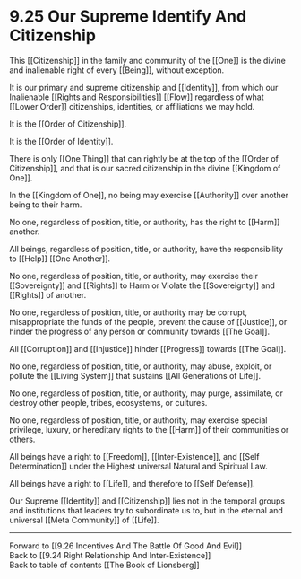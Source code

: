# 9.25 Our Supreme Identify And Citizenship

This [[Citizenship]] in the family and community of the [[One]] is the divine and inalienable right of every [[Being]], without exception.  

It is our primary and supreme citizenship and [[Identity]], from which our Inalienable [[Rights and Responsibilities]] [[Flow]] regardless of what [[Lower Order]] citizenships, identities, or affiliations we may hold.

It is the [[Order of Citizenship]].

It is the [[Order of Identity]].

There is only [[One Thing]] that can rightly be at the top of the [[Order of Citizenship]], and that is our sacred citizenship in the divine [[Kingdom of One]].

In the [[Kingdom of One]], no being may exercise [[Authority]] over another being to their harm.  

No one, regardless of position, title, or authority, has the right to [[Harm]] another.  

All beings, regardless of position, title, or authority, have the responsibility to [[Help]] [[One Another]]. 

No one, regardless of position, title, or authority, may exercise their [[Sovereignty]] and [[Rights]] to Harm or Violate the [[Sovereignty]] and [[Rights]] of another. 

No one, regardless of position, title, or authority may be corrupt, misappropriate the funds of the people, prevent the cause of [[Justice]], or hinder the progress of any person or community towards [[The Goal]].

All [[Corruption]] and [[Injustice]] hinder [[Progress]] towards [[The Goal]].

No one, regardless of position, title, or authority, may abuse, exploit, or pollute the [[Living System]] that sustains [[All Generations of Life]]. 

No one, regardless of position, title, or authority, may purge, assimilate, or destroy other people, tribes, ecosystems, or cultures.

No one, regardless of position, title, or authority, may exercise special privilege, luxury, or hereditary rights to the [[Harm]] of their communities or others.

All beings have a right to [[Freedom]], [[Inter-Existence]], and [[Self Determination]] under the Highest universal Natural and Spiritual Law.

All beings have a right to [[Life]], and therefore to [[Self Defense]].  

Our Supreme [[Identity]] and [[Citizenship]] lies not in the temporal groups and institutions that leaders try to subordinate us to, but in the eternal and universal [[Meta Community]] of [[Life]].  

___

Forward to [[9.26 Incentives And The Battle Of Good And Evil]]         
Back to [[9.24 Right Relationship And Inter-Existence]]              
Back to table of contents [[The Book of Lionsberg]]  